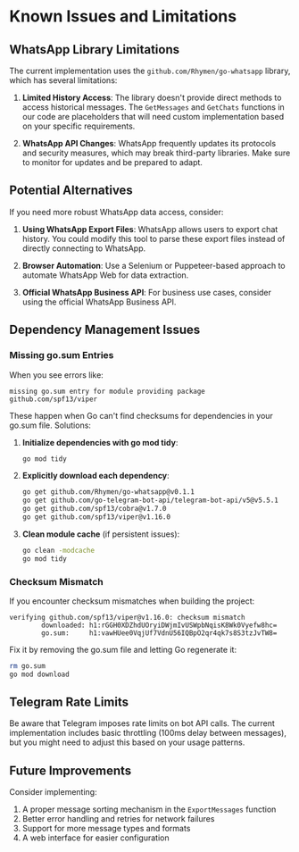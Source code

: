 # Known Issues and Limitations

## WhatsApp Library Limitations

The current implementation uses the `github.com/Rhymen/go-whatsapp` library, which has several limitations:

1. **Limited History Access**: The library doesn't provide direct methods to access historical messages. The `GetMessages` and `GetChats` functions in our code are placeholders that will need custom implementation based on your specific requirements.

2. **WhatsApp API Changes**: WhatsApp frequently updates its protocols and security measures, which may break third-party libraries. Make sure to monitor for updates and be prepared to adapt.

## Potential Alternatives

If you need more robust WhatsApp data access, consider:

1. **Using WhatsApp Export Files**: WhatsApp allows users to export chat history. You could modify this tool to parse these export files instead of directly connecting to WhatsApp.

2. **Browser Automation**: Use a Selenium or Puppeteer-based approach to automate WhatsApp Web for data extraction.

3. **Official WhatsApp Business API**: For business use cases, consider using the official WhatsApp Business API.

## Dependency Management Issues

### Missing go.sum Entries

When you see errors like:

```
missing go.sum entry for module providing package github.com/spf13/viper
```

These happen when Go can't find checksums for dependencies in your go.sum file. Solutions:

1. **Initialize dependencies with go mod tidy**:

   ```bash
   go mod tidy
   ```

2. **Explicitly download each dependency**:

   ```bash
   go get github.com/Rhymen/go-whatsapp@v0.1.1
   go get github.com/go-telegram-bot-api/telegram-bot-api/v5@v5.5.1
   go get github.com/spf13/cobra@v1.7.0
   go get github.com/spf13/viper@v1.16.0
   ```

3. **Clean module cache** (if persistent issues):
   ```bash
   go clean -modcache
   go mod tidy
   ```

### Checksum Mismatch

If you encounter checksum mismatches when building the project:

```
verifying github.com/spf13/viper@v1.16.0: checksum mismatch
        downloaded: h1:rGGH0XDZhdUOryiDWjmIvUSWpbNqisK8Wk0Vyefw8hc=
        go.sum:     h1:vawHUee0VqjUf7VdnU56IQBpO2qr4qk7s8S3tzJvTW8=
```

Fix it by removing the go.sum file and letting Go regenerate it:

```bash
rm go.sum
go mod download
```

## Telegram Rate Limits

Be aware that Telegram imposes rate limits on bot API calls. The current implementation includes basic throttling (100ms delay between messages), but you might need to adjust this based on your usage patterns.

## Future Improvements

Consider implementing:

1. A proper message sorting mechanism in the `ExportMessages` function
2. Better error handling and retries for network failures
3. Support for more message types and formats
4. A web interface for easier configuration
